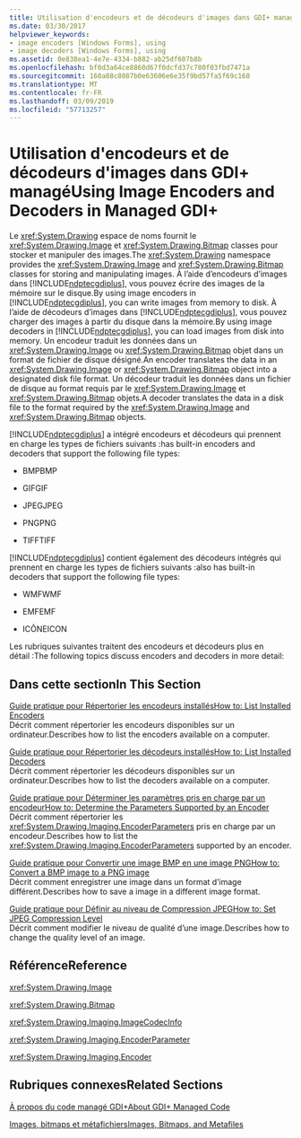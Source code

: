 ```yaml
---
title: Utilisation d'encodeurs et de décodeurs d'images dans GDI+ managé
ms.date: 03/30/2017
helpviewer_keywords:
- image encoders [Windows Forms], using
- image decoders [Windows Forms], using
ms.assetid: 0e838ea1-4e7e-4334-b882-ab25df607b8b
ms.openlocfilehash: bf0d3a64ce8860d67f0dcfd37c780f03fbd7471a
ms.sourcegitcommit: 160a88c8087b0e63606e6e35f9bd57fa5f69c168
ms.translationtype: MT
ms.contentlocale: fr-FR
ms.lasthandoff: 03/09/2019
ms.locfileid: "57713257"
---
```

# <a name="using-image-encoders-and-decoders-in-managed-gdi"></a><span data-ttu-id="a71a9-102">Utilisation d'encodeurs et de décodeurs d'images dans GDI+ managé</span><span class="sxs-lookup"><span data-stu-id="a71a9-102">Using Image Encoders and Decoders in Managed GDI+</span></span>
<span data-ttu-id="a71a9-103">Le <xref:System.Drawing> espace de noms fournit le <xref:System.Drawing.Image> et <xref:System.Drawing.Bitmap> classes pour stocker et manipuler des images.</span><span class="sxs-lookup"><span data-stu-id="a71a9-103">The <xref:System.Drawing> namespace provides the <xref:System.Drawing.Image> and <xref:System.Drawing.Bitmap> classes for storing and manipulating images.</span></span> <span data-ttu-id="a71a9-104">À l’aide d’encodeurs d’images dans [!INCLUDE[ndptecgdiplus](../../../../includes/ndptecgdiplus-md.md)], vous pouvez écrire des images de la mémoire sur le disque.</span><span class="sxs-lookup"><span data-stu-id="a71a9-104">By using image encoders in [!INCLUDE[ndptecgdiplus](../../../../includes/ndptecgdiplus-md.md)], you can write images from memory to disk.</span></span> <span data-ttu-id="a71a9-105">À l’aide de décodeurs d’images dans [!INCLUDE[ndptecgdiplus](../../../../includes/ndptecgdiplus-md.md)], vous pouvez charger des images à partir du disque dans la mémoire.</span><span class="sxs-lookup"><span data-stu-id="a71a9-105">By using image decoders in [!INCLUDE[ndptecgdiplus](../../../../includes/ndptecgdiplus-md.md)], you can load images from disk into memory.</span></span> <span data-ttu-id="a71a9-106">Un encodeur traduit les données dans un <xref:System.Drawing.Image> ou <xref:System.Drawing.Bitmap> objet dans un format de fichier de disque désigné.</span><span class="sxs-lookup"><span data-stu-id="a71a9-106">An encoder translates the data in an <xref:System.Drawing.Image> or <xref:System.Drawing.Bitmap> object into a designated disk file format.</span></span> <span data-ttu-id="a71a9-107">Un décodeur traduit les données dans un fichier de disque au format requis par le <xref:System.Drawing.Image> et <xref:System.Drawing.Bitmap> objets.</span><span class="sxs-lookup"><span data-stu-id="a71a9-107">A decoder translates the data in a disk file to the format required by the <xref:System.Drawing.Image> and <xref:System.Drawing.Bitmap> objects.</span></span>  
  
 [!INCLUDE[ndptecgdiplus](../../../../includes/ndptecgdiplus-md.md)] <span data-ttu-id="a71a9-108">a intégré encodeurs et décodeurs qui prennent en charge les types de fichiers suivants :</span><span class="sxs-lookup"><span data-stu-id="a71a9-108">has built-in encoders and decoders that support the following file types:</span></span>  
  
-   <span data-ttu-id="a71a9-109">BMP</span><span class="sxs-lookup"><span data-stu-id="a71a9-109">BMP</span></span>  
  
-   <span data-ttu-id="a71a9-110">GIF</span><span class="sxs-lookup"><span data-stu-id="a71a9-110">GIF</span></span>  
  
-   <span data-ttu-id="a71a9-111">JPEG</span><span class="sxs-lookup"><span data-stu-id="a71a9-111">JPEG</span></span>  
  
-   <span data-ttu-id="a71a9-112">PNG</span><span class="sxs-lookup"><span data-stu-id="a71a9-112">PNG</span></span>  
  
-   <span data-ttu-id="a71a9-113">TIFF</span><span class="sxs-lookup"><span data-stu-id="a71a9-113">TIFF</span></span>  
  
 [!INCLUDE[ndptecgdiplus](../../../../includes/ndptecgdiplus-md.md)] <span data-ttu-id="a71a9-114">contient également des décodeurs intégrés qui prennent en charge les types de fichiers suivants :</span><span class="sxs-lookup"><span data-stu-id="a71a9-114">also has built-in decoders that support the following file types:</span></span>  
  
-   <span data-ttu-id="a71a9-115">WMF</span><span class="sxs-lookup"><span data-stu-id="a71a9-115">WMF</span></span>  
  
-   <span data-ttu-id="a71a9-116">EMF</span><span class="sxs-lookup"><span data-stu-id="a71a9-116">EMF</span></span>  
  
-   <span data-ttu-id="a71a9-117">ICÔNE</span><span class="sxs-lookup"><span data-stu-id="a71a9-117">ICON</span></span>  
  
 <span data-ttu-id="a71a9-118">Les rubriques suivantes traitent des encodeurs et décodeurs plus en détail :</span><span class="sxs-lookup"><span data-stu-id="a71a9-118">The following topics discuss encoders and decoders in more detail:</span></span>  
  
## <a name="in-this-section"></a><span data-ttu-id="a71a9-119">Dans cette section</span><span class="sxs-lookup"><span data-stu-id="a71a9-119">In This Section</span></span>  
 [<span data-ttu-id="a71a9-120">Guide pratique pour Répertorier les encodeurs installés</span><span class="sxs-lookup"><span data-stu-id="a71a9-120">How to: List Installed Encoders</span></span>](how-to-list-installed-encoders.md)  
 <span data-ttu-id="a71a9-121">Décrit comment répertorier les encodeurs disponibles sur un ordinateur.</span><span class="sxs-lookup"><span data-stu-id="a71a9-121">Describes how to list the encoders available on a computer.</span></span>  
  
 [<span data-ttu-id="a71a9-122">Guide pratique pour Répertorier les décodeurs installés</span><span class="sxs-lookup"><span data-stu-id="a71a9-122">How to: List Installed Decoders</span></span>](how-to-list-installed-decoders.md)  
 <span data-ttu-id="a71a9-123">Décrit comment répertorier les décodeurs disponibles sur un ordinateur.</span><span class="sxs-lookup"><span data-stu-id="a71a9-123">Describes how to list the decoders available on a computer.</span></span>  
  
 [<span data-ttu-id="a71a9-124">Guide pratique pour Déterminer les paramètres pris en charge par un encodeur</span><span class="sxs-lookup"><span data-stu-id="a71a9-124">How to: Determine the Parameters Supported by an Encoder</span></span>](how-to-determine-the-parameters-supported-by-an-encoder.md)  
 <span data-ttu-id="a71a9-125">Décrit comment répertorier les <xref:System.Drawing.Imaging.EncoderParameters> pris en charge par un encodeur.</span><span class="sxs-lookup"><span data-stu-id="a71a9-125">Describes how to list the <xref:System.Drawing.Imaging.EncoderParameters> supported by an encoder.</span></span>  
  
 [<span data-ttu-id="a71a9-126">Guide pratique pour Convertir une image BMP en une image PNG</span><span class="sxs-lookup"><span data-stu-id="a71a9-126">How to: Convert a BMP image to a PNG image</span></span>](how-to-convert-a-bmp-image-to-a-png-image.md)  
 <span data-ttu-id="a71a9-127">Décrit comment enregistrer une image dans un format d’image différent.</span><span class="sxs-lookup"><span data-stu-id="a71a9-127">Describes how to save a image in a different image format.</span></span>  
  
 [<span data-ttu-id="a71a9-128">Guide pratique pour Définir au niveau de Compression JPEG</span><span class="sxs-lookup"><span data-stu-id="a71a9-128">How to: Set JPEG Compression Level</span></span>](how-to-set-jpeg-compression-level.md)  
 <span data-ttu-id="a71a9-129">Décrit comment modifier le niveau de qualité d’une image.</span><span class="sxs-lookup"><span data-stu-id="a71a9-129">Describes how to change the quality level of an image.</span></span>  
  
## <a name="reference"></a><span data-ttu-id="a71a9-130">Référence</span><span class="sxs-lookup"><span data-stu-id="a71a9-130">Reference</span></span>  
 <xref:System.Drawing.Image>  
  
 <xref:System.Drawing.Bitmap>  
  
 <xref:System.Drawing.Imaging.ImageCodecInfo>  
  
 <xref:System.Drawing.Imaging.EncoderParameter>  
  
 <xref:System.Drawing.Imaging.Encoder>  
  
## <a name="related-sections"></a><span data-ttu-id="a71a9-131">Rubriques connexes</span><span class="sxs-lookup"><span data-stu-id="a71a9-131">Related Sections</span></span>  
 [<span data-ttu-id="a71a9-132">À propos du code managé GDI+</span><span class="sxs-lookup"><span data-stu-id="a71a9-132">About GDI+ Managed Code</span></span>](about-gdi-managed-code.md)  
  
 [<span data-ttu-id="a71a9-133">Images, bitmaps et métafichiers</span><span class="sxs-lookup"><span data-stu-id="a71a9-133">Images, Bitmaps, and Metafiles</span></span>](images-bitmaps-and-metafiles.md)

